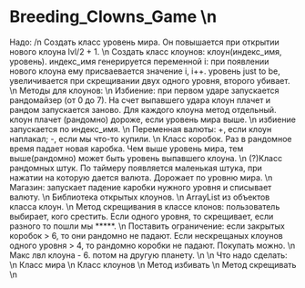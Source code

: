 # Breeding_Clowns_Game \n
Надо: /n
Создать класс уровень мира. Он повышается при открытии нового клоуна lvl/2 + 1. \n
Создать класс клоунов: клоун(индекс_имя, уровень). индекс_имя генерируется переменной i: при появлении нового клоуна ему присваевается значение i, i++. уровень just to be, увеличивается при скрещивании двух одного уровня, второго убивает. \n
Методы для клоунов: \n
Избиение: при первом ударе запускается рандомайзер (от 0 до 7). На счет выпавшего удара клоун плачет и рандом запускается заново. Для каждого клоуна метод отдельный. клоун плачет (рандомно) дороже, если уровень мира выше. \n
избиение запускается по индекс_имя. \n
Переменная валюты: +, если клоун наплакал; -, если мы что-то купили. \n
Класс коробок. Раз в рандомное время падает новая каробка. Чем выше уровень мира, тем выше(рандомно) может быть уровень выпавшего клоуна. \n
(?)Класс рандомных штук. По таймеру появляется маленькая штука, при нажатии на которую дается валюта. Дорожает по уровню мира. \n
Магазин: запускает падение каробки нужного уровня и списывает валюту. \n
Библиотека открытых клоунов. \n
ArrayList из объектов класса клоун. \n
Метод скрещивания в классе клонов: пользователь выбирает, кого срестить. Если одного уровня, то скрещивает, если разного то пошли мы *****. \n
Поставить ограничение: если закрытых коробок > 6, то они рандомно не падают. Если нескрещаных клоунов одного уровня > 4, то рандомно коробки не падают. Покупать можно. \n
Макс лвл клоуна - 6. потом на другую планету. \n
\n
Что надо сделать: \n
Класс мира \n
Класс клоунов \n
Метод избивать \n
Метод скрещивать \n
